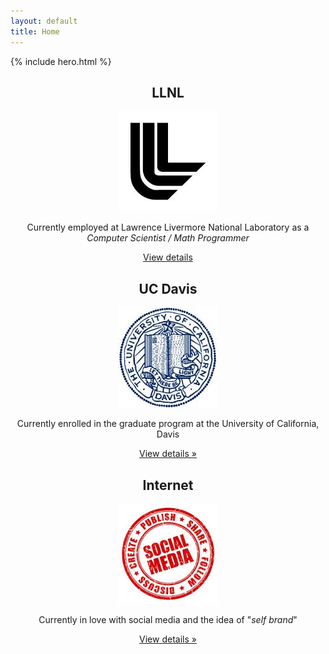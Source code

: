 ```yaml
---
layout: default
title: Home
---
```


<style type="text/css">
  div.hero-unit {
    position: relative;
    z-index: 1;
  }
  div.hero-unit div.hero-bg {
    position: absolute;
    z-index: -1;
    top: 0;
    bottom: 0;
    left: 0;
    right: 0;
    opacity: .15;
    background: url(media/images/cam.jpg) center center no-repeat;
    width: 100%;
    height: 100%;
  }
</style>

{% include hero.html %}
<div class="span12">
  <div class="row">
    <div class="span4">
      <center>
      <h2>LLNL</h2>
      <img src="media/images/llnl.jpg" class="thumbnail" />
      <p>Currently employed at Lawrence Livermore National Laboratory as a <i>Computer Scientist / Math Programmer</i></p>
      <p><a class="btn" href="llnl.html">View details</a></p>
      </center>
    </div>
    <div class="span4">
      <center>
      <h2>UC Davis</h2>
      <img src="media/images/davis.jpg" class="thumbnail" />
      <p>Currently enrolled in the graduate program at the University of California, Davis </p>
      <p><a class="btn" href="davis.html">View details &raquo;</a></p>
      </center>
    </div>
    <div class="span4">
      <center>
      <h2>Internet</h2>
      <img src="media/images/social.jpg" class="thumbnail" />
      <p>Currently in love with social media and the idea of "<i>self brand</i>"</p>
      <p><a class="btn" href="social.html">View details &raquo;</a></p>
      </center>
    </div>
  </div>
</div>
